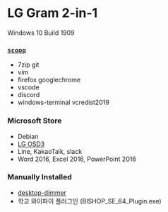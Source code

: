 LG Gram 2-in-1
========
Windows 10 Build 1909

### [`scoop`](https://scoop.sh)
- 7zip git
- vim
- firefox googlechrome
- vscode
- discord
- windows-terminal vcredist2019

### Microsoft Store
- Debian
- [LG OSD3](https://www.microsoft.com/store/productId/9MT4DPF2JW9Z)
- Line, KakaoTalk, slack
- Word 2016, Excel 2016, PowerPoint 2016

### Manually Installed
- [desktop-dimmer](https://github.com/sidneys/desktop-dimmer)
- 학교 와이파이 플러그인 (BISHOP_SE_64_Plugin.exe)
